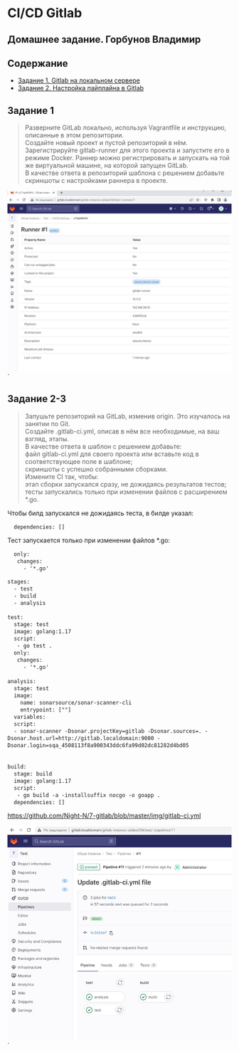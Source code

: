 # CI/CD Gitlab
## Домашнее задание. Горбунов Владимир

## Содержание

- [Задание 1. Gitlab на локальном сервере](#Задание-1)
- [Задание 2. Настройка пайплайна в Gitlab](#Задание-2-3)  

## Задание 1

>Разверните GitLab локально, используя Vagrantfile и инструкцию, описанные в этом репозитории.</br>
Создайте новый проект и пустой репозиторий в нём.</br>
Зарегистрируйте gitlab-runner для этого проекта и запустите его в режиме Docker. Раннер можно регистрировать и запускать на той же виртуальной машине, на  которой запущен GitLab.</br>
В качестве ответа в репозиторий шаблона с решением добавьте скриншоты с настройками раннера в проекте.

![](./img/gitlab-runner.jpg)`

## Задание 2-3

>Запушьте репозиторий на GitLab, изменив origin. Это изучалось на занятии по Git.</br>
Создайте .gitlab-ci.yml, описав в нём все необходимые, на ваш взгляд, этапы.</br>
В качестве ответа в шаблон с решением добавьте:</br>
файл gitlab-ci.yml для своего проекта или вставьте код в соответствующее поле в шаблоне;</br>
скриншоты с успешно собранными сборками.</br>
Измените CI так, чтобы:</br>
этап сборки запускался сразу, не дожидаясь результатов тестов; </br>
тесты запускались только при изменении файлов с расширением *.go. </br>

Чтобы билд запускался не дожидаясь теста, в билде указал:
```
  dependencies: []
```
Тест запускается только при изменении файлов *.go:
```
  only:
   changes:
     - '*.go'
```

```
stages:
  - test
  - build
  - analysis

test:
  stage: test
  image: golang:1.17
  script: 
   - go test .
  only:
   changes:
     - '*.go'
     
analysis:
  stage: test
  image:
    name: sonarsource/sonar-scanner-cli
    entrypoint: [""]
  variables:
  script:
  - sonar-scanner -Dsonar.projectKey=gitlab -Dsonar.sources=. -Dsonar.host.url=http://gitlab.localdomain:9000 -Dsonar.login=sqa_4508113f8a900343ddc6fa99d02dc81282d4bd05
 

build:
  stage: build
  image: golang:1.17
  script:
   - go build -a -installsuffix nocgo -o goapp .
  dependencies: []
```

https://github.com/Night-N/7-gitlab/blob/master/img/gitlab-ci.yml

![](./img/gitlab%20with%20sonar.jpg)`
